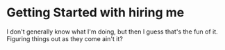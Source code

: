 # Getting Started with hiring me
I don't generally know what I'm doing, but then I guess that's the fun of it. Figuring things out as they come ain't it? 